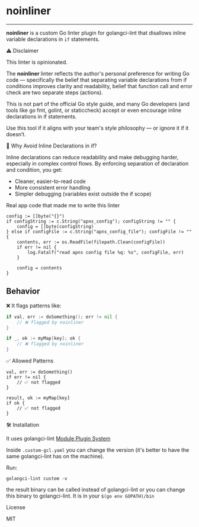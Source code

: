 # noinliner
---
**noinliner** is a custom Go linter plugin for golangci-lint that disallows inline variable declarations in `if` statements.

⚠️ Disclaimer

  This linter is opinionated.

  The **noinliner** linter reflects the author's personal preference for writing Go code — specifically the belief that separating variable declarations from if conditions improves clarity and readability, belief that function call and error check are two separate steps (actions).

  This is not part of the official Go style guide, and many Go developers (and tools like go fmt, golint, or staticcheck) accept or even encourage inline declarations in if statements.

  Use this tool if it aligns with your team's style philosophy — or ignore it if it doesn’t.

🚫 Why Avoid Inline Declarations in if?

Inline declarations can reduce readability and make debugging harder, especially in complex control flows. By enforcing separation of declaration and condition, you get:

- Cleaner, easier-to-read code
- More consistent error handling
- Simpler debugging (variables exist outside the if scope)

Real app code that made me to write this linter

```
config := []byte("{}")
if configString := c.String("apns_config"); configString != "" {
	config = []byte(configString)
} else if configFile := c.String("apns_config_file"); configFile != "" {
	contents, err := os.ReadFile(filepath.Clean(configFile))
	if err != nil {
		log.Fatalf("read apns config file %q: %s", configFile, err)
	}

	config = contents
}
```

## Behavior

❌ It flags patterns like:

```go
if val, err := doSomething(); err != nil {
    // ❌ flagged by noinliner
}

if _, ok := myMap[key]; ok {
    // ❌ flagged by noinliner
}
```


✅ Allowed Patterns

```
val, err := doSomething()
if err != nil {
    // ✅ not flagged
}

result, ok := myMap[key]
if ok {
    // ✅ not flagged
}
```

🛠 Installation

It uses golangci-lint [Module Plugin System](https://golangci-lint.run/plugins/module-plugins/)

Inside `.custom-gcl.yaml` you can change the version (it's better to have the same golangci-lint has on the machine).

Run:

    golangci-lint custom -v

the result binary can be called instead of golangci-lint or you can change this binary to golangci-lint. It is in your `$(go env GOPATH)/bin`

License

MIT
